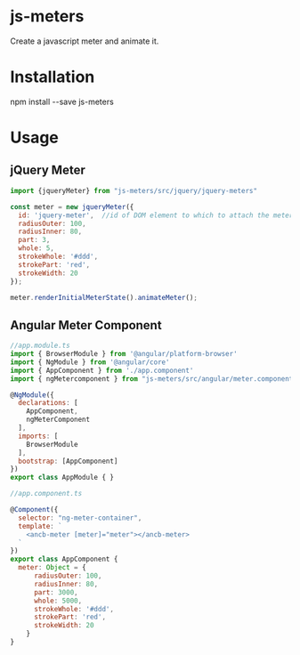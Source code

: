 # js-meters

Create a javascript meter and animate it.

# Installation

npm install --save js-meters

# Usage

## jQuery Meter

```javascript
import {jqueryMeter} from "js-meters/src/jquery/jquery-meters"

const meter = new jqueryMeter({
  id: 'jquery-meter',  //id of DOM element to which to attach the meter
  radiusOuter: 100,
  radiusInner: 80,
  part: 3,
  whole: 5,
  strokeWhole: '#ddd',
  strokePart: 'red',
  strokeWidth: 20
});

meter.renderInitialMeterState().animateMeter();
```
## Angular Meter Component

```javascript
//app.module.ts
import { BrowserModule } from '@angular/platform-browser'
import { NgModule } from '@angular/core'
import { AppComponent } from './app.component'
import { ngMetercomponent } from "js-meters/src/angular/meter.component"

@NgModule({
  declarations: [
    AppComponent, 
    ngMeterComponent
  ],
  imports: [
    BrowserModule   
  ],
  bootstrap: [AppComponent]
})
export class AppModule { }
```

```javascript
//app.component.ts

@Component({
  selector: "ng-meter-container",
  template: `
    <ancb-meter [meter]="meter"></ancb-meter> 
  `
}) 
export class AppComponent {
  meter: Object = {
      radiusOuter: 100,
      radiusInner: 80,
      part: 3000,
      whole: 5000,
      strokeWhole: '#ddd',
      strokePart: 'red',
      strokeWidth: 20
    }
}
```
